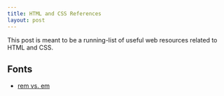 ```yaml
---
title: HTML and CSS References
layout: post
---
```


This post is meant to be a running-list of useful web resources related to HTML and CSS.

## Fonts
- [rem vs. em](https://zellwk.com/blog/rem-vs-em/)
